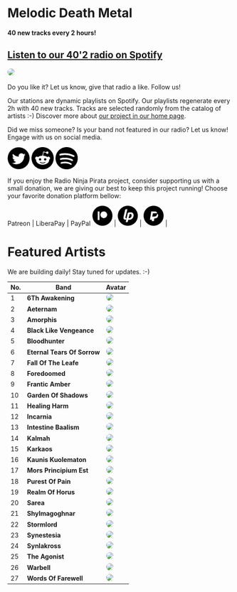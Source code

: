 # Melodic Death Metal

**40 new tracks every 2 hours!**


## [Listen to our 40'2 radio on Spotify](https://spoti.fi/3iQ6QWg)

<a href="https://spoti.fi/3iQ6QWg" target="_blank"><img src="https://mosaic.scdn.co/640/ab67616d0000b2730a5029d033821d27f1884e8aab67616d0000b2730db3f48a24a7d017e58af357ab67616d0000b27329767d531eee1344124bfa05ab67616d0000b2739f25965e74f8618810eec969" height="300" width="auto" style="border-radius:50%"></a>

Do you like it? Let us know, give that radio a like. Follow us!


Our stations are dynamic playlists on Spotify. Our playlists regenerate every 2h with 40 new tracks. Tracks are selected randomly from the catalog of artists :-) Discover more about [our project in our home page](https://radioninjapirata.github.io).

Did we miss someone? Is your band not featured in our radio? Let us know! Engage with us on social media.

<p>
    <a href="https://twitter.com/RNinjaPirata" target="_blank"><img src="assets/twitter_button.png" alt="twitter" height="50" width="50" /></a>
    <a href="https://www.reddit.com/r/RadioNinjaPirata/" target="_blank"><img src="assets/reddit_button.png" alt="reddit" height="50" width="50" /></a>
    <a href="https://open.spotify.com/user/pagbz485dhfowwiza5wc9cwh8?si=XVuH5a3NQ8Ohft-yPC5XBA" target="_blank"><img src="assets/spotify_button.png" alt="spotify" height="50" width="50" /></a>
</p>


If you enjoy the Radio Ninja Pirata project, consider supporting us with a small donation, we are giving our best to keep this project running! Choose your favorite donation platform bellow:

 Patreon | LiberaPay | PayPal
<a href="https://www.patreon.com/radioninjapirata" target="_blank"><img src="assets/patreon_black_logo_500x500.png" alt="patreon" height="45" width="45" /></a> | <a href="https://liberapay.com/RadioNinjaPirata/donate" target="_blank"><img src="assets/liberapay_logo_500x500.png" alt="liberapay" height="45" width="45" /></a> | <a href="https://www.paypal.com/cgi-bin/webscr?cmd=_s-xclick&hosted_button_id=TWGZ3KKDLEDUE&source=url" target="_blank"><img src="assets/paypal_black_logo_500x500.png" alt="paypal" height="45" width="45" /></a> |


# Featured Artists

We are building daily! Stay tuned for updates. :-)

No. | Band | Avatar
--- | ---- | ------
1 | **6Th Awakening** | <img src="https://i.scdn.co/image/ab67616d00001e0249ba52bff2d203a7fb230a57" height="100" width="auto" style="border-radius:50%">
2 | **Aeternam** | <img src="https://i.scdn.co/image/50cf15ae90350f40b5243d260217616fa1f77251" height="100" width="auto" style="border-radius:50%">
3 | **Amorphis** | <img src="https://i.scdn.co/image/543b3a4898e2b562f1972e1bb21605db8ec6872a" height="100" width="auto" style="border-radius:50%">
4 | **Black Like Vengeance** | <img src="https://i.scdn.co/image/ff40ae308af2f3c5279d008df27bab12a3bf8bfc" height="100" width="auto" style="border-radius:50%">
5 | **Bloodhunter** | <img src="https://i.scdn.co/image/380bc2c00de84b2c73bc8a4f00401282df32fdb2" height="100" width="auto" style="border-radius:50%">
6 | **Eternal Tears Of Sorrow** | <img src="https://i.scdn.co/image/0ac9cf29916cf4b899a3b6990c3f56f12e22f4cf" height="100" width="auto" style="border-radius:50%">
7 | **Fall Of The Leafe** | <img src="https://i.scdn.co/image/ab67616d00001e02ed11278f2d1ee36117e8de41" height="100" width="auto" style="border-radius:50%">
8 | **Foredoomed** | <img src="https://i.scdn.co/image/0da272ffc7e3d95c7d78b3961b2ce7ee9ff8d93e" height="100" width="auto" style="border-radius:50%">
9 | **Frantic Amber** | <img src="https://i.scdn.co/image/7d82c4d30dd509bce04da9951b0fca6559468bb6" height="100" width="auto" style="border-radius:50%">
10 | **Garden Of Shadows** | <img src="https://i.scdn.co/image/ab67616d00001e02122513d73dc3659c8b6626f1" height="100" width="auto" style="border-radius:50%">
11 | **Healing Harm** | <img src="https://i.scdn.co/image/ab67616d00001e020764a93d97acc1de13179c9f" height="100" width="auto" style="border-radius:50%">
12 | **Incarnia** | <img src="https://i.scdn.co/image/ab67616d00001e02e829355f39b6394a1e4481e5" height="100" width="auto" style="border-radius:50%">
13 | **Intestine Baalism** | <img src="https://i.scdn.co/image/ab67616d00001e0267ce1c9cb9a53f1ebc3e9a83" height="100" width="auto" style="border-radius:50%">
14 | **Kalmah** | <img src="https://i.scdn.co/image/91bba9f6fe7794c6aa89748e09266197e18b23b0" height="100" width="auto" style="border-radius:50%">
15 | **Karkaos** | <img src="https://i.scdn.co/image/ab67616d00001e024acd3b877db3a0cbc7888514" height="100" width="auto" style="border-radius:50%">
16 | **Kaunis Kuolematon** | <img src="https://i.scdn.co/image/05c2aa5b649e09abc45e5afcf246a65b88133a67" height="100" width="auto" style="border-radius:50%">
17 | **Mors Principium Est** | <img src="https://i.scdn.co/image/c7797ed007932543fb4b972583cb67bf7281febb" height="100" width="auto" style="border-radius:50%">
18 | **Purest Of Pain** | <img src="https://i.scdn.co/image/ab67616d00001e02bd6b43cd2ef9f7d093f71663" height="100" width="auto" style="border-radius:50%">
19 | **Realm Of Horus** | <img src="https://i.scdn.co/image/a92d4dccbad4e34978d86ef976c113c19440b72d" height="100" width="auto" style="border-radius:50%">
20 | **Sarea** | <img src="https://i.scdn.co/image/588bffd41ddec7bda5dfced88ccad0b5c2d4927c" height="100" width="auto" style="border-radius:50%">
21 | **Shylmagoghnar** | <img src="https://i.scdn.co/image/ab67616d00001e027581230e7e5f78fb8489ef91" height="100" width="auto" style="border-radius:50%">
22 | **Stormlord** | <img src="https://i.scdn.co/image/fecdcf7b2015b8b5cd5ca60f6e2c3b56e4fded5d" height="100" width="auto" style="border-radius:50%">
23 | **Synestesia** | <img src="https://i.scdn.co/image/ab67616d00001e023db4d9a26aff5413169a8c4c" height="100" width="auto" style="border-radius:50%">
24 | **Synlakross** | <img src="https://i.scdn.co/image/adebc118489b2d1c1bdef57b60f2b7cd7836c997" height="100" width="auto" style="border-radius:50%">
25 | **The Agonist** | <img src="https://i.scdn.co/image/1227f0fceb4041fe2381719293b8577f3f8306bc" height="100" width="auto" style="border-radius:50%">
26 | **Warbell** | <img src="https://i.scdn.co/image/ab67616d00001e02c0d65289d53a2d74905fe587" height="100" width="auto" style="border-radius:50%">
27 | **Words Of Farewell** | <img src="https://i.scdn.co/image/d05fdb888937973c482c3b9cd31a19212a8a06a8" height="100" width="auto" style="border-radius:50%">